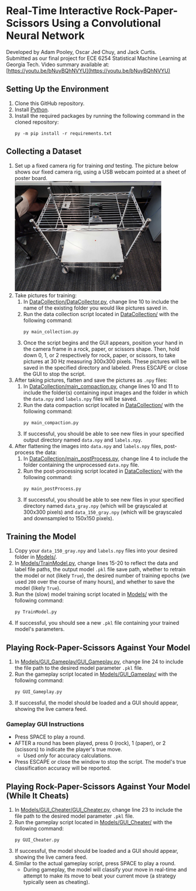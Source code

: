 # Real-Time Interactive Rock-Paper-Scissors Using a Convolutional Neural Network
Developed by Adam Pooley, Oscar Jed Chuy, and Jack Curtis. \
Submitted as our final project for ECE 6254 Statistical Machine Learning at Georgia Tech.
Video summary available at: [https://youtu.be/bNuyBQhNVYU](https://youtu.be/bNuyBQhNVYU)

## Setting Up the Environment
1. Clone this GitHub repository.
2. Install [Python](https://www.python.org/downloads/).
3. Install the required packages by running the following command in the cloned repository:
    ```
    py -m pip install -r requirements.txt
    ```

## Collecting a Dataset
1. Set up a fixed camera rig for training *and* testing. The picture below shows our fixed camera rig, using a USB webcam pointed at a sheet of poster board. \
    <img src="/README_Figures/CameraRig.jpg" alt="drawing" width="400"/>
3. Take pictures for training:
    1. In [DataCollection/DataCollector.py](/DataCollection/DataCollector.py), change line 10 to include the name of the existing folder you would like pictures saved in.
    2. Run the data collection script located in [DataCollection/](/DataCollection/) with the following command:
        ```
        py main_collection.py
        ```
    3. Once the script begins and the GUI appears, position your hand in the camera frame in a rock, paper, or scissors shape. Then, hold down 0, 1, or 2 respectively for rock, paper, or scissors, to take pictures at 30 Hz measuring 300x300 pixels. These pictures will be saved in the specified directory and labeled. Press ESCAPE or close the GUI to stop the script.
4. After taking pictures, flatten and save the pictures as ```.npy``` files:
    1. In [DataCollection/main_compaction.py](/DataCollection/main_compaction.py), change lines 10 and 11 to include the folder(s) containing input images and the folder in which the ```data.npy``` and ```labels.npy``` files will be saved.
    2. Run the data compaction script located in [DataCollection/](/DataCollection/) with the following command:
        ```
        py main_compaction.py
        ```
    3. If successful, you should be able to see new files in your specified output directory named ```data.npy``` and ```labels.npy```.
5. After flattening the images into ```data.npy``` and ```labels.npy``` files, post-process the data:
    1. In [DataCollection/main_postProcess.py](/DataCollection/main_postProcess.py), change line 4 to include the folder containing the unprocessed ```data.npy``` file.
    2. Run the post-processing script located in [DataCollection/](/DataCollection/) with the following command:
        ```
        py main_postProcess.py
        ```
    3. If successful, you should be able to see new files in your specified directory named ```data_gray.npy``` (which will be grayscaled at 300x300 pixels) and ```data_150_gray.npy``` (which will be grayscaled and downsampled to 150x150 pixels).

## Training the Model
1. Copy your ```data_150_gray.npy``` and ```labels.npy``` files into your desired folder in [Models/](/Models/).
2. In [Models/TrainModel.py](/Models/TrainModel.py), change lines 15-20 to reflect the data and label file paths, the output model ```.pkl``` file save path, whether to retrain the model or not (likely ```True```), the desired number of training epochs (we used ```200``` over the course of many hours), and whether to save the model (likely ```True```).
3. Run the (slow) model training script located in [Models/](/Models/) with the following command:
    ```
    py TrainModel.py
    ```
4. If successful, you should see a new ```.pkl``` file containing your trained model's parameters.

## Playing Rock-Paper-Scissors Against Your Model
1. In [Models/GUI_Gameplay/GUI_Gameplay.py](/Models/GUI_Gameplay/GUI_Gameplay.py), change line 24 to include the file path to the desired model parameter ```.pkl``` file.
2. Run the gameplay script located in [Models/GUI_Gameplay/](/Models/GUI_Gameplay/) with the following command:
    ```
    py GUI_Gameplay.py
    ```
3. If successful, the model should be loaded and a GUI should appear, showing the live camera feed.

### Gameplay GUI Instructions
- Press SPACE to play a round.
- AFTER a round has been played, press 0 (rock), 1 (paper), or 2 (scissors) to indicate the player's true move.
    - Used *only* for accuracy calculations.
- Press ESCAPE or close the window to stop the script. The model's true classification accuracy will be reported.

## Playing Rock-Paper-Scissors Against Your Model (While It Cheats)
1. In [Models/GUI_Cheater/GUI_Cheater.py](/Models/GUI_Cheater/GUI_Cheater.py), change line 23 to include the file path to the desired model parameter ```.pkl``` file.
2. Run the gameplay script located in [Models/GUI_Cheater/](/Models/GUI_Cheater/) with the following command:
    ```
    py GUI_Cheater.py
    ```
3. If successful, the model should be loaded and a GUI should appear, showing the live camera feed.
4. Similar to the actual gameplay script, press SPACE to play a round.
    - During gameplay, the model will classify your move in real-time and attempt to make its move to beat your current move (a strategy typically seen as cheating).
